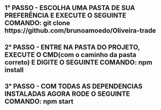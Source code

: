 <h2>1° PASSO - ESCOLHA UMA PASTA DE SUA PREFERÊNCIA E EXECUTE O SEGUINTE COMANDO: git clone https://github.com/brunoamoedo/Oliveira-trade </h2>
<p>
<h2>2° PASSO - ENTRE NA PASTA DO PROJETO, EXECUTE O CMD(com o caminho da pasta correto) E DIGITE O SEGUINTE COMANDO: npm install </h2>
</p>
<p>
<h2> 3° PASSO - COM TODAS AS DEPENDENCIAS INSTALADAS AGORA RODE O SEGUINTE COMANDO: npm start</h2>
</p>
